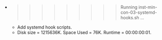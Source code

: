 * >>>>>>>>> Running inst-min-con-03-systemd-hooks.sh ...
  * Add systemd hook scripts.
  * Disk size = 1215636K. Space Used = 76K. Runtime = 00:00:00:01.

